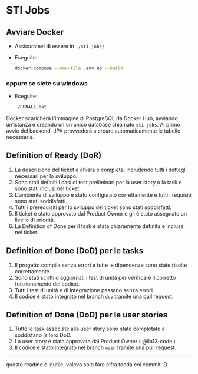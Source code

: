 
# STI Jobs

## Avviare Docker

- Assicuratevi di essere in `./sti-jobs/`.
- Eseguite:

   ```bash
   docker-compose --env-file .env up --build
   ```

### oppure se siete su windows

- Eseguite:

   ```bash
   ./RUNALL.bat
   ```

Docker scaricherà l'immagine di PostgreSQL da Docker Hub, avviando un’istanza e creando un un unico database chiamato `sti-jobs`.
Al primo avvio del backend, JPA provvederà a creare automaticamente le tabelle necessarie.

## Definition of Ready (DoR)

1. La descrizione del ticket è chiara e completa, includendo tutti i dettagli necessari per lo sviluppo.
2. Sono stati definiti i casi di test preliminari per la user story o la task e sono stati inclusi nel ticket.
3. L'ambiente di sviluppo è stato configurato correttamente e tutti i requisiti sono stati soddisfatti.
4. Tutti i prerequisiti per lo sviluppo del ticket sono stati soddisfatti.
5. Il ticket è stato approvato dal Product Owner e gli è stato assegnato un livello di priorità.
6. La Definition of Done per il task è stata chiaramente definita e inclusa nel ticket.

## Definition of Done (DoD) per le tasks

1. Il progetto compila senza errori e tutte le dipendenze sono state risolte correttamente.
2. Sono stati scritti o aggiornati i test di unità per verificare il corretto funzionamento del codice.
3. Tutti i test di unità e di integrazione passano senza errori.
4. Il codice è stato integrato nel branch `dev` tramite una pull request.

## Definition of Done (DoD) per le user stories

1. Tutte le task associate alla user story sono state completate e soddisfano la loro DoD.
2. La user story è stata approvata dal Product Owner ( @ila13-code )
3. Il codice è stato integrato nel branch `main` tramite una pull request.

---


questo readme è inutile, volevo solo fare cifra tonda coi commit :D
